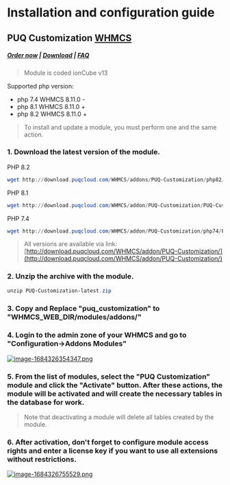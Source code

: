 # Installation and configuration guide

## PUQ Customization **[WHMCS](https://puqcloud.com/link.php?id=77)**

#####  [Order now](https://puqcloud.com/whmcs-addon-puq-customization.php) | [Download](https://download.puqcloud.com/WHMCS/addons/PUQ-Customization/) | [FAQ](https://faq.puqcloud.com/)

> Module is coded ionCube v13

Supported php version:
- php 7.4 WHMCS 8.11.0 -
- php 8.1 WHMCS 8.11.0 +
- php 8.2 WHMCS 8.11.0 +

>To install and update a module, you must perform one and the same action.

### 1. Download the latest version of the module.

PHP 8.2

```Powershell
wget http://download.puqcloud.com/WHMCS/addons/PUQ-Customization/php82/PUQ-Customization-latest.zip
```

PHP 8.1

```Powershell
wget http://download.puqcloud.com/WHMCS/addon/PUQ-Customization/PUQ-Customization-latest.zip
```

PHP 7.4

```Powershell
wget http://download.puqcloud.com/WHMCS/addon/PUQ-Customization/php74/PUQ-Customization-latest.zip
```

>All versions are available via link: [http://download.puqcloud.com/WHMCS/addon/PUQ-Customization/](http://download.puqcloud.com/WHMCS/addon/PUQ-Customization/)

### 2. Unzip the archive with the module.

```Powershell
unzip PUQ-Customization-latest.zip
```

### 3. Copy and Replace "puq\_customization" to "WHMCS\_WEB\_DIR/modules/addons/"

### 4. Login to the admin zone of your WHMCS and go to "Configuration-&gt;Addons Modules"

[![image-1684326354347.png](https://doc.puq.info/uploads/images/gallery/2023-05/scaled-1680-/image-1684326354347.png)](https://doc.puq.info/uploads/images/gallery/2023-05/image-1684326354347.png)

### 5. From the list of modules, select the "**PUQ Customization**" module and click the "**Activate**" button. After these actions, the module will be activated and will create the necessary tables in the database for work.

>Note that deactivating a module will delete all tables created by the module.

### 6. After activation, don't forget to configure module access rights and enter a license key if you want to use all extensions without restrictions.

[![image-1684326755529.png](https://doc.puq.info/uploads/images/gallery/2023-05/scaled-1680-/image-1684326755529.png)](https://doc.puq.info/uploads/images/gallery/2023-05/image-1684326755529.png)
